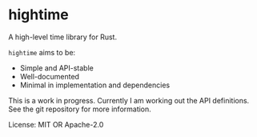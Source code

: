 # hightime

A high-level time library for Rust.

`hightime` aims to be:

- Simple and API-stable
- Well-documented
- Minimal in implementation and dependencies

This is a work in progress.
Currently I am working out the API definitions.
See the git repository for more information.

License: MIT OR Apache-2.0
